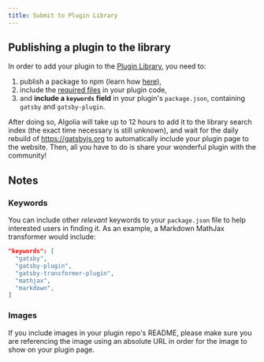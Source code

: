 ```yaml
---
title: Submit to Plugin Library
---
```


## Publishing a plugin to the library

In order to add your plugin to the [Plugin Library](/plugins/), you need to:

1. publish a package to npm (learn how [here](https://docs.npmjs.com/getting-started/publishing-npm-packages)),
2. include the [required files](/docs/how-plugins-work/#what-files-does-gatsby-look-for-in-a-plugin) in your plugin code,
3. and **include a `keywords` field** in your plugin's `package.json`, containing `gatsby` and `gatsby-plugin`.

After doing so, Algolia will take up to 12 hours to add it to the library search index (the exact time necessary is still unknown), and wait for the daily rebuild of https://gatsbyjs.org to automatically include your plugin page to the website. Then, all you have to do is share your wonderful plugin with the community!

## Notes

### Keywords

You can include other _relevant_ keywords to your `package.json` file to help interested users in finding it. As an example, a Markdown MathJax transformer would include:

```json:title=package.json
"keywords": [
  "gatsby",
  "gatsby-plugin",
  "gatsby-transformer-plugin",
  "mathjax",
  "markdown",
]
```

### Images

If you include images in your plugin repo's README, please make sure you are referencing the image using an absolute URL in order for the image to show on your plugin page.
